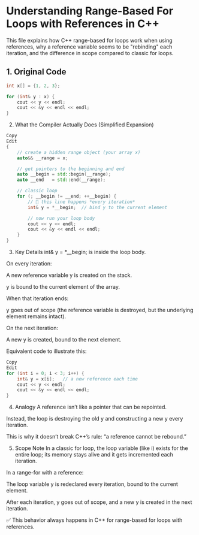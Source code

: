 # Understanding Range-Based For Loops with References in C++

This file explains how C++ range-based for loops work when using references, why a reference variable seems to be "rebinding" each iteration, and the difference in scope compared to classic for loops.

## 1. Original Code
```cpp
int x[] = {1, 2, 3};

for (int& y : x) {
    cout << y << endl;
    cout << &y << endl << endl;
}
```

2. What the Compiler Actually Does (Simplified Expansion)
```cpp
Copy
Edit
{
    // create a hidden range object (your array x)
    auto&& __range = x;

    // get pointers to the beginning and end
    auto __begin = std::begin(__range);
    auto __end   = std::end(__range);

    // classic loop
    for (; __begin != __end; ++__begin) {
        // 🔹 this line happens *every iteration*
        int& y = *__begin;  // bind y to the current element

        // now run your loop body
        cout << y << endl;
        cout << &y << endl << endl;
    }
}
```
3. Key Details
int& y = *__begin; is inside the loop body.

On every iteration:

A new reference variable y is created on the stack.

y is bound to the current element of the array.

When that iteration ends:

y goes out of scope (the reference variable is destroyed, but the underlying element remains intact).

On the next iteration:

A new y is created, bound to the next element.

Equivalent code to illustrate this:

```cpp
Copy
Edit
for (int i = 0; i < 3; i++) {
    int& y = x[i];   // a new reference each time
    cout << y << endl;
    cout << &y << endl << endl;
}

```
4. Analogy
A reference isn’t like a pointer that can be repointed.

Instead, the loop is destroying the old y and constructing a new y every iteration.

This is why it doesn’t break C++’s rule: “a reference cannot be rebound.”

5. Scope Note
In a classic for loop, the loop variable (like i) exists for the entire loop; its memory stays alive and it gets incremented each iteration.

In a range-for with a reference:

The loop variable y is redeclared every iteration, bound to the current element.

After each iteration, y goes out of scope, and a new y is created in the next iteration.

✅ This behavior always happens in C++ for range-based for loops with references.
